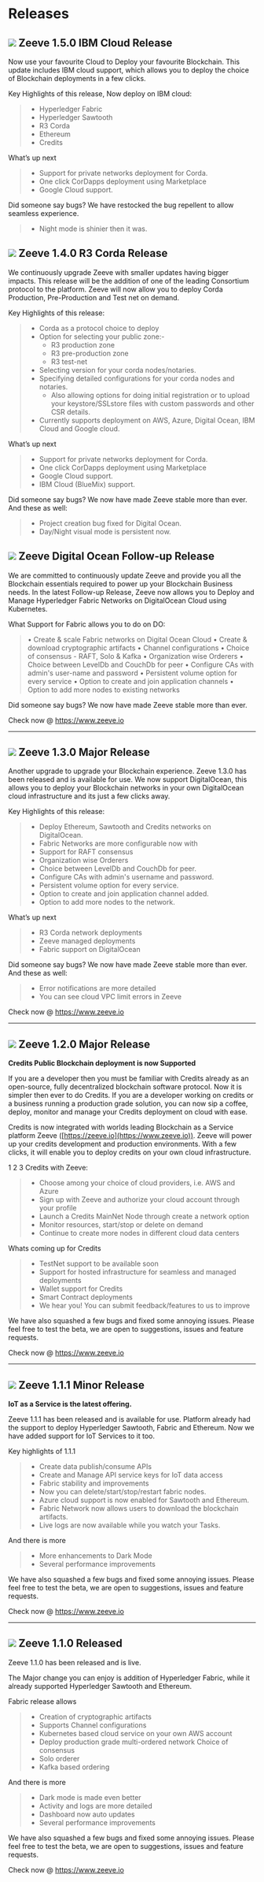 # Releases

## ![](images/zeeve_launch.png) Zeeve 1.5.0 IBM Cloud Release

Now use your favourite Cloud to Deploy your favourite Blockchain. This update includes IBM cloud support, which allows you to deploy the choice of Blockchain deployments in a few clicks.

Key Highlights of this release, Now deploy on IBM cloud:

> *   Hyperledger Fabric
> *   Hyperledger Sawtooth
> *   R3 Corda
> *   Ethereum
> *   Credits

What’s up next

> *   Support for private networks deployment for Corda.
> *   One click CorDapps deployment using Marketplace
> *   Google Cloud support.

Did someone say bugs? We have restocked the bug repellent to allow seamless experience.

> *   Night mode is shinier then it was.

## ![](images/zeeve_launch.png) Zeeve 1.4.0 R3 Corda Release

We continuously upgrade Zeeve with smaller updates having bigger impacts. This release will be the addition of one of the leading Consortium protocol to the platform. Zeeve will now allow you to deploy Corda Production, Pre-Production and Test net on demand.

Key Highlights of this release:

> *   Corda as a protocol choice to deploy
> *   Option for selecting your public zone:-
>     *   R3 production zone
>     *   R3 pre-production zone
>     *   R3 test-net
> *   Selecting version for your corda nodes/notaries.
> *   Specifying detailed configurations for your corda nodes and notaries.
>     *   Also allowing options for doing initial registration or to upload your keystore/SSLstore files with custom passwords and other CSR details.
> *   Currently supports deployment on AWS, Azure, Digital Ocean, IBM Cloud and Google cloud.

What’s up next

> *   Support for private networks deployment for Corda.
> *   One click CorDapps deployment using Marketplace
> *   Google Cloud support.
> *   IBM Cloud (BlueMix) support.

Did someone say bugs? We now have made Zeeve stable more than ever. And these as well:

> *   Project creation bug fixed for Digital Ocean.
> *   Day/Night visual mode is persistent now.

## ![](images/zeeve_launch.png) **Zeeve Digital Ocean Follow-up Release**

We are committed to continuously update Zeeve and provide you all the Blockchain essentials required to power up your Blockchain Business needs. In the latest Follow-up Release, Zeeve now allows you to Deploy and Manage Hyperledger Fabric Networks on DigitalOcean Cloud using Kubernetes.

What Support for Fabric allows you to do on DO:

> • Create & scale Fabric networks on Digital Ocean Cloud
> • Create & download cryptographic artifacts
> • Channel configurations
> • Choice of consensus - RAFT, Solo & Kafka
> • Organization wise Orderers
> • Choice between LevelDb and CouchDb for peer
> • Configure CAs with admin's user-name and password
> • Persistent volume option for every service
> • Option to create and join application channels
> • Option to add more nodes to existing networks

Did someone say bugs? We now have made Zeeve stable more than ever.

Check now @ https://www.zeeve.io

* * *

## ![](images/zeeve_launch.png) **Zeeve 1.3.0 Major Release**

Another upgrade to upgrade your Blockchain experience. Zeeve 1.3.0 has been released and is available for use. We now support DigitalOcean, this allows you to deploy your Blockchain networks in your own DigitalOcean cloud infrastructure and its just a few clicks away.

Key Highlights of this release:

> *   Deploy Ethereum, Sawtooth and Credits networks on DigitalOcean.
> *   Fabric Networks are more configurable now with
> *   Support for RAFT consensus
> *   Organization wise Orderers
> *   Choice between LevelDb and CouchDb for peer.
> *   Configure CAs with admin's username and password.
> *   Persistent volume option for every service.
> *   Option to create and join application channel added.
> *   Option to add more nodes to the network.

What’s up next

> *   R3 Corda network deployments
> *   Zeeve managed deployments
> *   Fabric support on DigitalOcean

Did someone say bugs? We now have made Zeeve stable more than ever. And these as well:

> *   Error notifications are more detailed
> *   You can see cloud VPC limit errors in Zeeve

Check now @ https://www.zeeve.io

* * *

## ![](images/zeeve_launch.png) **Zeeve 1.2.0 Major Release**

**Credits Public Blockchain deployment is now Supported**

If you are a developer then you must be familiar with Credits already as an open-source, fully decentralized blockchain software protocol. Now it is simpler then ever to do Credits. If you are a developer working on credits or a business running a production grade solution, you can now sip a coffee, deploy, monitor and manage your Credits deployment on cloud with ease.

Credits is now integrated with worlds leading Blockchain as a Service platform Zeeve ([https://zeeve.io](https://www.zeeve.io)). Zeeve will power up your credits development and production environments. With a few clicks, it will enable you to deploy credits on your own cloud infrastructure.

1 2 3 Credits with Zeeve:

> *   Choose among your choice of cloud providers, i.e. AWS and Azure
> *   Sign up with Zeeve and authorize your cloud account through your profile
> *   Launch a Credits MainNet Node through create a network option
> *   Monitor resources, start/stop or delete on demand
> *   Continue to create more nodes in different cloud data centers

Whats coming up for Credits

> *   TestNet support to be available soon
> *   Support for hosted infrastructure for seamless and managed deployments
> *   Wallet support for Credits
> *   Smart Contract deployments
> *   We hear you! You can submit feedback/features to us to improve

We have also squashed a few bugs and fixed some annoying issues. Please feel free to test the beta, we are open to suggestions, issues and feature requests.

Check now @ https://www.zeeve.io

* * *

## ![](images/zeeve_launch.png) **Zeeve 1.1.1 Minor Release**

**IoT as a Service is the latest offering.**

Zeeve 1.1.1 has been released and is available for use. Platform already had the support to deploy Hyperledger Sawtooth, Fabric and Ethereum. Now we have added support for IoT Services to it too.

Key highlights of 1.1.1

> *   Create data publish/consume APIs
> *   Create and Manage API service keys for IoT data access
> *   Fabric stability and improvements
> *   Now you can delete/start/stop/restart fabric nodes.
> *   Azure cloud support is now enabled for Sawtooth and Ethereum.
> *   Fabric Network now allows users to download the blockchain artifacts.
> *   Live logs are now available while you watch your Tasks.

And there is more

> *   More enhancements to Dark Mode
> *   Several performance improvements

We have also squashed a few bugs and fixed some annoying issues. Please feel free to test the beta, we are open to suggestions, issues and feature requests.

Check now @ https://www.zeeve.io

* * *

## ![](images/zeeve_launch.png) **Zeeve 1.1.0 Released**

Zeeve 1.1.0 has been released and is live.

The Major change you can enjoy is addition of Hyperledger Fabric, while it already supported Hyperledger Sawtooth and Ethereum.

Fabric release allows

> *   Creation of cryptographic artifacts
> *   Supports Channel configurations
> *   Kubernetes based cloud service on your own AWS account
> *   Deploy production grade multi-ordered network Choice of consensus
> *   Solo orderer
> *   Kafka based ordering

And there is more

> *   Dark mode is made even better
> *   Activity and logs are more detailed
> *   Dashboard now auto updates
> *   Several performance improvements

We have also squashed a few bugs and fixed some annoying issues. Please feel free to test the beta, we are open to suggestions, issues and feature requests.

Check now @ https://www.zeeve.io